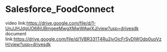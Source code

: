 # Salesforce_FoodConnect
video link:https://drive.google.com/file/d/1-UnJJHJdgUO68jUBmgeeMwgXMwWAwjXJ/view?usp=drivesdk<br>
document link:https://drive.google.com/file/d/1VBR331T4Ru2jvOicFrSyDlWOdp0uoVzH/view?usp=drivesdk
